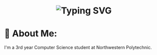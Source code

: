 <h1 align="center">
  <img src="https://readme-typing-svg.herokuapp.com?font=Fira+Code&pause=1000&color=FFFFFF&center=true&vCenter=true&width=435&lines=Hi+👋+I'm+Reece+Hutchison;Welcome+to+my+GitHub!" alt="Typing SVG" />
</h1>

# 🔭 About Me:
I'm a 3rd year Computer Science student at Northwestern Polytechnic.

